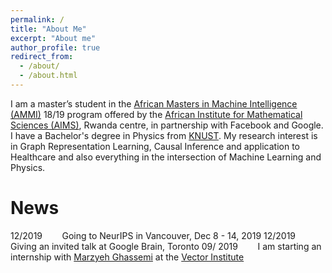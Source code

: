 ```yaml
---
permalink: /
title: "About Me"
excerpt: "About me"
author_profile: true
redirect_from: 
  - /about/
  - /about.html
---
```


I am a master’s student in the [African Masters in Machine Intelligence (AMMI)](www.aimsammi.org) 18/19 program offered by the [African Institute for Mathematical Sciences (AIMS)](https://www.nexteinstein.org/), Rwanda centre, in partnership with Facebook and Google. I have a Bachelor's degree in Physics from [KNUST](https://www.knust.edu.gh). My research interest is in Graph Representation Learning, Causal Inference and application to Healthcare and also everything in the intersection of Machine Learning and Physics.

# News 
12/2019   &nbsp;&nbsp; &nbsp; &nbsp; Going to NeurIPS in Vancouver, Dec 8 - 14, 2019
12/2019  &nbsp;&nbsp; &nbsp; &nbsp; Giving an invited talk at Google Brain, Toronto
09/ 2019  &nbsp;&nbsp; &nbsp; &nbsp;   I am starting an internship with [Marzyeh Ghassemi](http://www.marzyehghassemi.com/) at the [Vector Institute](https://vectorinstitute.ai/)
